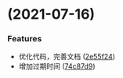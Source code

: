 <a name=""></a>

# (2021-07-16)

### Features

* 优化代码，完善文档 ([2e55f24](https://github.com/sunmingyang/surl/commit/2e55f24))
* 增加过期时间 ([74c87d9](https://github.com/sunmingyang/surl/commit/74c87d9))
